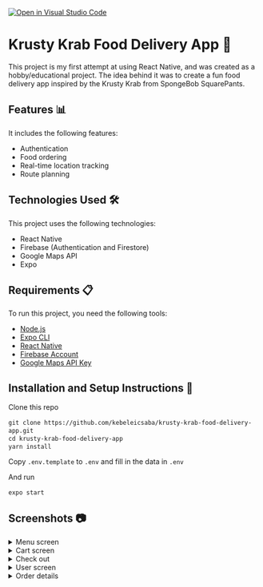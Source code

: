 [![Open in Visual Studio Code](https://img.shields.io/static/v1?logo=visualstudiocode&label=&message=Open%20in%20Visual%20Studio%20Code&labelColor=2c2c32&color=007acc&logoColor=007acc)](https://open.vscode.dev/kebeleicsaba/krusty-krab-food-delivery-app)
# Krusty Krab Food Delivery App 🦀
This project is my first attempt at using React Native, and was created as a hobby/educational project. The idea behind it was to create a fun food delivery app inspired by the Krusty Krab from SpongeBob SquarePants.

## Features 📊
It includes the following features:
- Authentication
- Food ordering
- Real-time location tracking
- Route planning

## Technologies Used 🛠️
This project uses the following technologies:
- React Native
- Firebase (Authentication and Firestore)
- Google Maps API
- Expo

## Requirements 📋
To run this project, you need the following tools:
- [Node.js](https://nodejs.org/en/download/)
- [Expo CLI](https://docs.expo.io/get-started/installation/)
- [React Native](https://reactnative.dev/docs/environment-setup)
- [Firebase Account](https://firebase.google.com/docs/web/setup)
- [Google Maps API Key](https://developers.google.com/maps/gmp-get-started)


## Installation and Setup Instructions 💾
Clone this repo
```
git clone https://github.com/kebeleicsaba/krusty-krab-food-delivery-app.git
cd krusty-krab-food-delivery-app
yarn install
```

Copy `.env.template` to `.env` and fill in the data in `.env`

And run
```bash
expo start
```

## Screenshots 📷 
<details>
<summary>Menu screen</summary>  
<p align="center">
<img src="screenshots/Menu.PNG" alt="Menu" height="280" />
<img src="screenshots/FoodDetails.PNG" alt="Food Details" height="280" />
<img src="screenshots/AddToCart.PNG" alt="AddToCart" height="280" />
</p>
</details>

<details>
<summary>Cart screen</summary>
<p align="center">
<img src="screenshots/EmptyCart.PNG" alt="Empty Cart" height="280" />
<img src="screenshots/Cart.PNG" alt="Cart" height="280" />
</p>
</details>

<details>
<summary>Check out</summary>
<p align="center">
<img src="screenshots/Order_1.PNG" alt="Order" height="280" />
<img src="screenshots/Order_2.PNG" alt="Order" height="280" />
</p>
</details>

<details>
<summary>User screen</summary>
<p align="center">
<img src="screenshots/Login.PNG" alt="Login" height="280" />
<img src="screenshots/Register.PNG" alt="Register" height="280" />
<img src="screenshots/Profile.PNG" alt="Profile" height="280" />
</p>
</details>

<details>
<summary>Order details</summary>
<p align="center">
<img src="screenshots/OrderDetails_1.PNG" alt="Order details" height="280" />
<img src="screenshots/OrderDetails_2.PNG" alt="Order details" height="280" />
</p>
</details>
